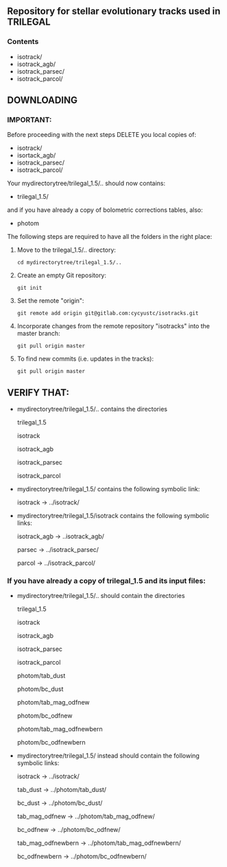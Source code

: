## Repository for stellar evolutionary tracks used in TRILEGAL

### Contents

- isotrack/
- isotrack_agb/
- isotrack_parsec/
- isotrack_parcol/

## DOWNLOADING

### IMPORTANT: 

Before proceeding with the next steps DELETE you local copies of: 

- isotrack/
- isortack_agb/
- isotrack_parsec/
- isotrack_parcol/

Your mydirectorytree/trilegal_1.5/.. should now contains:

- trilegal_1.5/

and  if you have already a copy of bolometric corrections tables, also:
 
- photom



The following steps are required to have all the folders in the right place:

1. Move to the trilegal_1.5/.. directory:

   ```
   cd mydirectorytree/trilegal_1.5/..
   ```
   
2. Create an empty Git repository:

   ```
   git init
   ```
   
3. Set the remote "origin":

   ```
   git remote add origin git@gitlab.com:cycyustc/isotracks.git
   ```
   
4. Incorporate changes from the remote repository "isotracks" into the master branch:

   ```
   git pull origin master
   ```

5. To find new commits (i.e. updates in the tracks):

   ```
   git pull origin master
   ```

## VERIFY THAT:

 - mydirectorytree/trilegal_1.5/..  contains the directories

   trilegal_1.5 
   
   isotrack
   
   isotrack_agb
   
   isotrack_parsec

   isotrack_parcol
   
   
   
 - mydirectorytree/trilegal_1.5/ contains the following symbolic link:

   isotrack -> ../isotrack/
   
 - mydirectorytree/trilegal_1.5/isotrack contains the following symbolic links:

   isotrack_agb -> ..isotrack_agb/
   
   parsec -> ../isotrack_parsec/

   parcol -> ../isotrack_parcol/


   
### If you have already a copy of trilegal_1.5 and its input files:

- mydirectorytree/trilegal_1.5/.. should contain the directories

   trilegal_1.5 
   
   isotrack
   
   isotrack_agb
   
   isotrack_parsec

   isotrack_parcol
   
   photom/tab_dust 
   
   photom/bc_dust 
   
   photom/tab_mag_odfnew
   
   photom/bc_odfnew
   
   photom/tab_mag_odfnewbern
   
   photom/bc_odfnewbern
   
   
- mydirectorytree/trilegal_1.5/ instead should contain the following symbolic links:

   isotrack -> ../isotrack/
   
   tab_dust -> ../photom/tab_dust/
   
   bc_dust -> ../photom/bc_dust/
   
   tab_mag_odfnew -> ../photom/tab_mag_odfnew/
   
   bc_odfnew -> ../photom/bc_odfnew/
   
   tab_mag_odfnewbern -> ../photom/tab_mag_odfnewbern/
   
   bc_odfnewbern -> ../photom/bc_odfnewbern/
   
